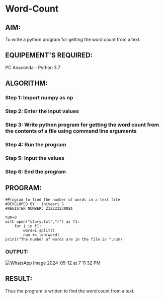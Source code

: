 # Word-Count
## AIM:
To write a python program for getting the word count from a text.
## EQUIPEMENT'S REQUIRED: 
PC
Anaconda - Python 3.7
## ALGORITHM: 
### Step 1: Import numpy as np

### Step 2: Enter the input values
 
### Step 3:  Write python program for getting the word count from the contents of a file using command line arguments

### Step 4:  Run the program

### Step 5: Input the values

### Step 6: End the program

## PROGRAM:
```
#Program to find the number of words in a text file
#DEVELOPED BY : Iniyasri.S
#REGISTER NUMBER: 212223230081

num=0
with open("story.txt","r") as f1:
    for i in f1:
        word=i.split()
        num += len(word)
print("The number of words are in the file is ",num)
```

### OUTPUT:
![WhatsApp Image 2024-05-12 at 7 11 32 PM](https://github.com/iniyasri4464/Word-Count/assets/152419072/52646123-2936-4241-9318-f550e00cd97a)


## RESULT:
Thus the program is written to find the word count from a text.
